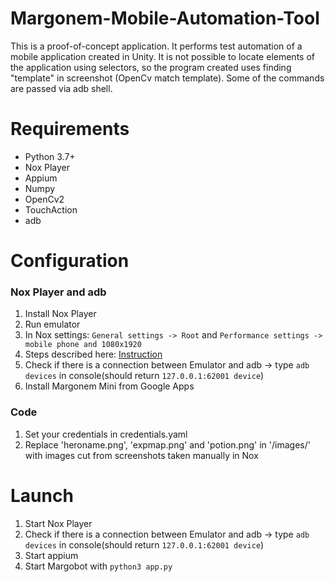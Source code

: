 # Margonem-Mobile-Automation-Tool
This is a proof-of-concept application. It performs test automation of a mobile application created in Unity. 
It is not possible to locate elements of the application using selectors, so the program created uses finding "template" in screenshot (OpenCv match template). Some of the commands are passed via adb shell. 

# Requirements
  * Python 3.7+
  * Nox Player 
  * Appium
  * Numpy
  * OpenCv2
  * TouchAction
  * adb

# Configuration

### Nox Player and adb
1. Install Nox Player
1. Run emulator
1. In Nox settings:
 `General settings -> Root` and 
  `Performance settings -> mobile phone and 1080x1920`
1. Steps described here: [Instruction](https://www.bignox.com/blog/how-to-connect-android-studio-with-nox-app-player-for-android-development-and-debug/)
1. Check if there is a connection between Emulator and adb -> type `adb devices` in console(should return `127.0.0.1:62001 device`)
1. Install Margonem Mini from Google Apps

### Code 
1. Set your credentials in credentials.yaml
1. Replace 'heroname.png', 'expmap.png' and 'potion.png' in '/images/' with images cut from screenshots taken manually in Nox


# Launch
1. Start Nox Player
1. Check if there is a connection between Emulator and adb -> type `adb devices` in console(should return `127.0.0.1:62001 device`)
1. Start appium
1. Start Margobot with `python3 app.py`

